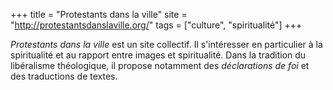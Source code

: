 +++
title = "Protestants dans la ville"
site = "http://protestantsdanslaville.org/"
tags = ["culture", "spiritualité"]
+++

*Protestants dans la ville* est un site collectif. Il s'intéresser en particulier  à la spiritualité et au rapport entre images et spiritualité. Dans la tradition du libéralisme théologique, il propose notamment des *déclarations de foi* et des traductions de textes.

